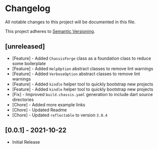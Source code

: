 # Changelog

All notable changes to this project will be documented in this file.

This project adheres to [Semantic Versioning](https://semver.org/spec/v2.0.0.html).

## \[unreleased]

* \[Feature] - Added `ChassisForge` class as a foundation class to reduce some boilerplate
* \[Feature] - Added `HelpOption` abstract classes to remove lint warnings
* \[Feature] - Added `VerboseOption` abstract classes to remove lint warnings
* \[Feature] - Added `kindle` helper tool to quickly bootstrap new projects
* \[Feature] - Added `kindle` helper tool to quickly bootstrap new projects
* \[Fix] - Improved `build.chassis.yaml` generation to include dart source directories
* \[Chore] - Added more example links
* \[Chore] - Updated Readme
* \[Chore] - Updated `reflectable` to version `3.0.4`

## \[0.0.1] - 2021-10-22

* Initial Release
